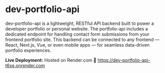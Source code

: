 # dev-portfolio-api

dev-portfolio-api is a lightweight, RESTful API backend built to power a developer portfolio or personal website. The portfolio-api includes a dedicated endpoint for handling contact form submissions from your frontend portfolio site. This backend can be connected to any frontend — React, Next.js, Vue, or even mobile apps — for seamless data-driven portfolio experiences.

**Live Deployment:**
Hosted on Render.com
🔗 https://dev-portfolio-api-t6xe.onrender.com





